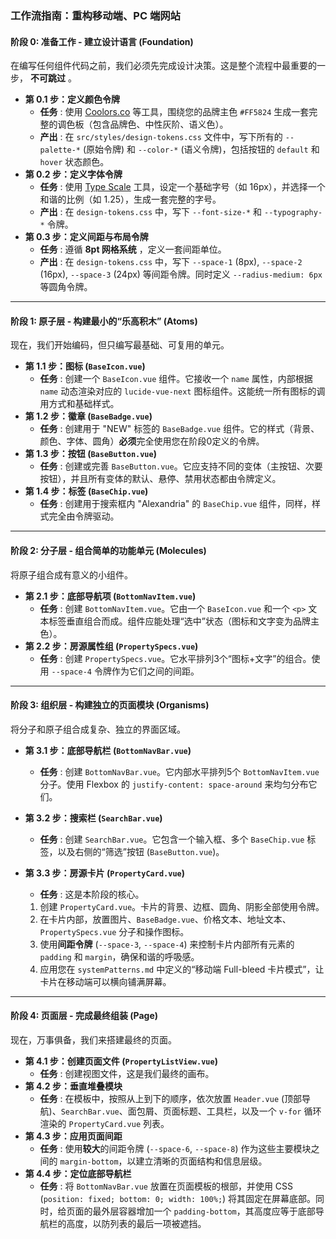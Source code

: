 ### **工作流指南：重构移动端、PC 端网站**

#### **阶段 0: 准备工作 - 建立设计语言 (Foundation)**

在编写任何组件代码之前，我们必须先完成设计决策。这是整个流程中最重要的一步， **不可跳过** 。

* **第 0.1 步：定义颜色令牌**
  * **任务** : 使用 [Coolors.co](https://coolors.co) 等工具，围绕您的品牌主色 `#FF5824` 生成一套完整的调色板（包含品牌色、中性灰阶、语义色）。
  * **产出** : 在 `src/styles/design-tokens.css` 文件中，写下所有的 `--palette-*` (原始令牌) 和 `--color-*` (语义令牌)，包括按钮的 `default` 和 `hover` 状态颜色。
* **第 0.2 步：定义字体令牌**
  * **任务** : 使用 [Type Scale](https://type-scale.com/) 工具，设定一个基础字号（如 16px），并选择一个和谐的比例（如 1.25），生成一套完整的字号。
  * **产出** : 在 `design-tokens.css` 中，写下 `--font-size-*` 和 `--typography-*` 令牌。
* **第 0.3 步：定义间距与布局令牌**
  * **任务** : 遵循  **8pt 网格系统** ，定义一套间距单位。
  * **产出** : 在 `design-tokens.css` 中，写下 `--space-1` (8px), `--space-2` (16px), `--space-3` (24px) 等间距令牌。同时定义 `--radius-medium: 6px` 等圆角令牌。

---

#### **阶段 1: 原子层 - 构建最小的“乐高积木” (Atoms)**

现在，我们开始编码，但只编写最基础、可复用的单元。

* **第 1.1 步：图标 (`BaseIcon.vue`)**
  * **任务** : 创建一个 `BaseIcon.vue` 组件。它接收一个 `name` 属性，内部根据 `name` 动态渲染对应的 `lucide-vue-next` 图标组件。这能统一所有图标的调用方式和基础样式。
* **第 1.2 步：徽章 (`BaseBadge.vue`)**
  * **任务** : 创建用于 "NEW" 标签的 `BaseBadge.vue` 组件。它的样式（背景、颜色、字体、圆角）**必须**完全使用您在阶段0定义的令牌。
* **第 1.3 步：按钮 (`BaseButton.vue`)**
  * **任务** : 创建或完善 `BaseButton.vue`。它应支持不同的变体（主按钮、次要按钮），并且所有变体的默认、悬停、禁用状态都由令牌定义。
* **第 1.4 步：标签 (`BaseChip.vue`)**
  * **任务** : 创建用于搜索框内 "Alexandria" 的 `BaseChip.vue` 组件，同样，样式完全由令牌驱动。

---

#### **阶段 2: 分子层 - 组合简单的功能单元 (Molecules)**

将原子组合成有意义的小组件。

* **第 2.1 步：底部导航项 (`BottomNavItem.vue`)**
  * **任务** : 创建 `BottomNavItem.vue`。它由一个 `BaseIcon.vue` 和一个 `<p>` 文本标签垂直组合而成。组件应能处理“选中”状态（图标和文字变为品牌主色）。
* **第 2.2 步：房源属性组 (`PropertySpecs.vue`)**
  * **任务** : 创建 `PropertySpecs.vue`。它水平排列3个“图标+文字”的组合。使用 `--space-4` 令牌作为它们之间的间距。

---

#### **阶段 3: 组织层 - 构建独立的页面模块 (Organisms)**

将分子和原子组合成复杂、独立的界面区域。

* **第 3.1 步：底部导航栏 (`BottomNavBar.vue`)**

  * **任务** : 创建 `BottomNavBar.vue`。它内部水平排列5个 `BottomNavItem.vue` 分子。使用 Flexbox 的 `justify-content: space-around` 来均匀分布它们。
* **第 3.2 步：搜索栏 (`SearchBar.vue`)**

  * **任务** : 创建 `SearchBar.vue`。它包含一个输入框、多个 `BaseChip.vue` 标签，以及右侧的“筛选”按钮 (`BaseButton.vue`)。
* **第 3.3 步：房源卡片 (`PropertyCard.vue`)**

  * **任务** : 这是本阶段的核心。

  1. 创建 `PropertyCard.vue`。卡片的背景、边框、圆角、阴影全部使用令牌。
  2. 在卡片内部，放置图片、`BaseBadge.vue`、价格文本、地址文本、`PropertySpecs.vue` 分子和操作图标。
  3. 使用**间距令牌** (`--space-3`, `--space-4`) 来控制卡片内部所有元素的 `padding` 和 `margin`，确保和谐的呼吸感。
  4. 应用您在 `systemPatterns.md` 中定义的“移动端 Full-bleed 卡片模式”，让卡片在移动端可以横向铺满屏幕。

---

#### **阶段 4: 页面层 - 完成最终组装 (Page)**

现在，万事俱备，我们来搭建最终的页面。

* **第 4.1 步：创建页面文件 (`PropertyListView.vue`)**
  * **任务** : 创建视图文件，这是我们最终的画布。
* **第 4.2 步：垂直堆叠模块**
  * **任务** : 在模板中，按照从上到下的顺序，依次放置 `Header.vue` (顶部导航)、`SearchBar.vue`、面包屑、页面标题、工具栏，以及一个 `v-for` 循环渲染的 `PropertyCard.vue` 列表。
* **第 4.3 步：应用页面间距**
  * **任务** : 使用**较大**的间距令牌 (`--space-6`, `--space-8`) 作为这些主要模块之间的 `margin-bottom`，以建立清晰的页面结构和信息层级。
* **第 4.4 步：定位底部导航栏**
  * **任务** : 将 `BottomNavBar.vue` 放置在页面模板的根部，并使用 CSS (`position: fixed; bottom: 0; width: 100%;`) 将其固定在屏幕底部。同时，给页面的最外层容器增加一个 `padding-bottom`，其高度应等于底部导航栏的高度，以防列表的最后一项被遮挡。
